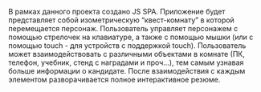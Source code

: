 В рамках данного проекта создано JS SPA. Приложение будет представляет собой изометрическую “квест-комнату” в которой перемещается персонаж. Пользователь управляет персонажем с помощью стрелочек на клавиатуре, а также с помощью мышки (или с помощью touch - для устройств с поддержкой touch). Пользователь может взаимодействовать с различными объектами в комнате (ПК, телефон, учебник, стенд с наградами и проч…), тем самым узнавая больше информации о кандидате. После взаимодействия с каждым элементом разворачивается полное интерактивное резюме.

